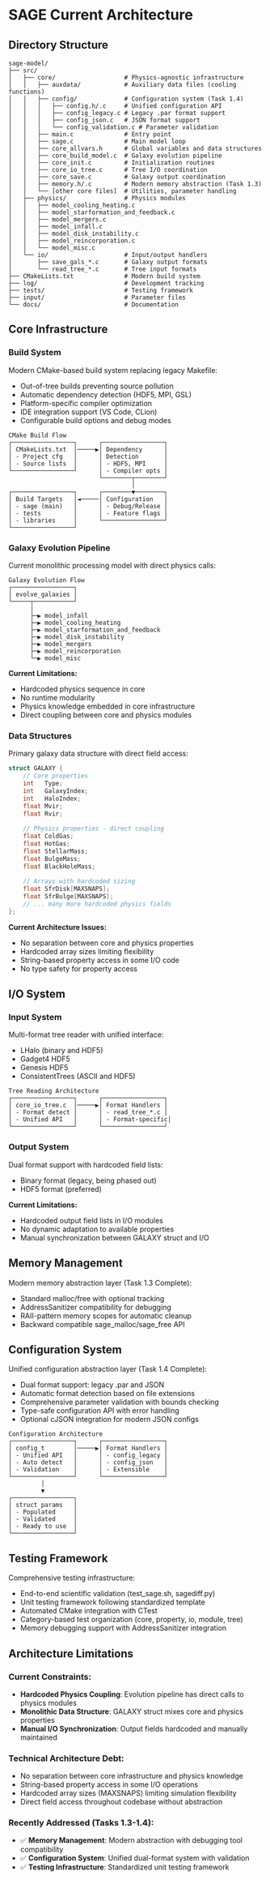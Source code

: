 <!-- Purpose: Snapshot of current codebase architecture -->
<!-- Update Rules: 
- 1000-word limit! 
- Overwrite outdated content 
- Focus on active components 
- Use UML-like text diagrams
-->

# SAGE Current Architecture

## Directory Structure
```
sage-model/
├── src/
│   ├── core/                   # Physics-agnostic infrastructure
│   │   ├── auxdata/            # Auxiliary data files (cooling functions)
│   │   ├── config/             # Configuration system (Task 1.4)
│   │   │   ├── config.h/.c     # Unified configuration API
│   │   │   ├── config_legacy.c # Legacy .par format support
│   │   │   ├── config_json.c   # JSON format support
│   │   │   └── config_validation.c # Parameter validation
│   │   ├── main.c              # Entry point
│   │   ├── sage.c              # Main model loop
│   │   ├── core_allvars.h      # Global variables and data structures
│   │   ├── core_build_model.c  # Galaxy evolution pipeline
│   │   ├── core_init.c         # Initialization routines
│   │   ├── core_io_tree.c      # Tree I/O coordination
│   │   ├── core_save.c         # Galaxy output coordination
│   │   ├── memory.h/.c         # Modern memory abstraction (Task 1.3)
│   │   └── [other core files]  # Utilities, parameter handling
│   ├── physics/                # Physics modules
│   │   ├── model_cooling_heating.c
│   │   ├── model_starformation_and_feedback.c
│   │   ├── model_mergers.c
│   │   ├── model_infall.c
│   │   ├── model_disk_instability.c
│   │   ├── model_reincorporation.c
│   │   └── model_misc.c
│   └── io/                     # Input/output handlers
│       ├── save_gals_*.c       # Galaxy output formats
│       └── read_tree_*.c       # Tree input formats
├── CMakeLists.txt              # Modern build system
├── log/                        # Development tracking
├── tests/                      # Testing framework
├── input/                      # Parameter files
└── docs/                       # Documentation
```

## Core Infrastructure

### Build System
Modern CMake-based build system replacing legacy Makefile:
- Out-of-tree builds preventing source pollution
- Automatic dependency detection (HDF5, MPI, GSL)
- Platform-specific compiler optimization
- IDE integration support (VS Code, CLion)
- Configurable build options and debug modes

```
CMake Build Flow
┌─────────────────┐      ┌─────────────────┐
│ CMakeLists.txt  │─────▶│ Dependency      │
│ - Project cfg   │      │ Detection       │
│ - Source lists  │      │ - HDF5, MPI     │
└─────────────────┘      │ - Compiler opts │
                         └────────┬────────┘
                                  │
┌─────────────────┐      ┌────────▼────────┐
│ Build Targets   │◄─────│ Configuration   │
│ - sage (main)   │      │ - Debug/Release │
│ - tests         │      │ - Feature flags │
│ - libraries     │      └─────────────────┘
└─────────────────┘
```

### Galaxy Evolution Pipeline
Current monolithic processing model with direct physics calls:

```
Galaxy Evolution Flow
┌─────────────────┐
│ evolve_galaxies │
└─────┬───────────┘
      │
      ├─▶ model_infall
      ├─▶ model_cooling_heating  
      ├─▶ model_starformation_and_feedback
      ├─▶ model_disk_instability
      ├─▶ model_mergers
      ├─▶ model_reincorporation
      └─▶ model_misc
```

**Current Limitations:**
- Hardcoded physics sequence in core
- No runtime modularity
- Physics knowledge embedded in core infrastructure
- Direct coupling between core and physics modules

### Data Structures
Primary galaxy data structure with direct field access:

```c
struct GALAXY {
    // Core properties
    int   Type;
    int   GalaxyIndex;
    int   HaloIndex;
    float Mvir;
    float Rvir;
    
    // Physics properties - direct coupling
    float ColdGas;
    float HotGas;
    float StellarMass;
    float BulgeMass;
    float BlackHoleMass;
    
    // Arrays with hardcoded sizing
    float SfrDisk[MAXSNAPS];
    float SfrBulge[MAXSNAPS];
    // ... many more hardcoded physics fields
};
```

**Current Architecture Issues:**
- No separation between core and physics properties
- Hardcoded array sizes limiting flexibility
- String-based property access in some I/O code
- No type safety for property access

## I/O System

### Input System
Multi-format tree reader with unified interface:
- LHalo (binary and HDF5)
- Gadget4 HDF5
- Genesis HDF5  
- ConsistentTrees (ASCII and HDF5)

```
Tree Reading Architecture
┌─────────────────┐      ┌─────────────────┐
│ core_io_tree.c  │─────▶│ Format Handlers │
│ - Format detect │      │ - read_tree_*.c │
│ - Unified API   │      │ - Format-specific│
└─────────────────┘      └─────────────────┘
```

### Output System  
Dual format support with hardcoded field lists:
- Binary format (legacy, being phased out)
- HDF5 format (preferred)

**Current Limitations:**
- Hardcoded output field lists in I/O modules
- No dynamic adaptation to available properties
- Manual synchronization between GALAXY struct and I/O

## Memory Management
Modern memory abstraction layer (Task 1.3 Complete):
- Standard malloc/free with optional tracking
- AddressSanitizer compatibility for debugging
- RAII-pattern memory scopes for automatic cleanup
- Backward compatible sage_malloc/sage_free API

## Configuration System
Unified configuration abstraction layer (Task 1.4 Complete):
- Dual format support: legacy .par and JSON
- Automatic format detection based on file extensions
- Comprehensive parameter validation with bounds checking
- Type-safe configuration API with error handling
- Optional cJSON integration for modern JSON configs

```
Configuration Architecture
┌─────────────────┐      ┌─────────────────┐
│ config_t        │─────▶│ Format Handlers │
│ - Unified API   │      │ - config_legacy │
│ - Auto detect   │      │ - config_json   │
│ - Validation    │      │ - Extensible    │
└─────────────────┘      └─────────────────┘
         │
         ▼
┌─────────────────┐
│ struct params   │
│ - Populated     │
│ - Validated     │
│ - Ready to use  │
└─────────────────┘
```

## Testing Framework
Comprehensive testing infrastructure:
- End-to-end scientific validation (test_sage.sh, sagediff.py)
- Unit testing framework following standardized template
- Automated CMake integration with CTest
- Category-based test organization (core, property, io, module, tree)
- Memory debugging support with AddressSanitizer integration

## Architecture Limitations

### Current Constraints:
- **Hardcoded Physics Coupling**: Evolution pipeline has direct calls to physics modules
- **Monolithic Data Structure**: GALAXY struct mixes core and physics properties  
- **Manual I/O Synchronization**: Output fields hardcoded and manually maintained

### Technical Architecture Debt:
- No separation between core infrastructure and physics knowledge
- String-based property access in some I/O operations
- Hardcoded array sizes (MAXSNAPS) limiting simulation flexibility
- Direct field access throughout codebase without abstraction

### Recently Addressed (Tasks 1.3-1.4):
- ✅ **Memory Management**: Modern abstraction with debugging tool compatibility
- ✅ **Configuration System**: Unified dual-format system with validation
- ✅ **Testing Infrastructure**: Standardized unit testing framework